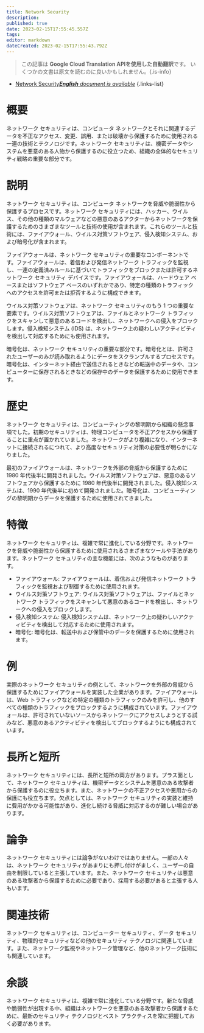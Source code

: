 ```yaml
---
title: Network Security
description: 
published: true
date: 2023-02-15T17:55:45.557Z
tags: 
editor: markdown
dateCreated: 2023-02-15T17:55:43.792Z
---
```


> この記事は **Google Cloud Translation APIを使用した自動翻訳**です。
いくつかの文書は原文を読むのに良いかもしれません。{.is-info}



- [Network Security***English** document is available*](/en/Knowledge-base/Dictionary/network-security)
{.links-list}


# 概要
ネットワーク セキュリティは、コンピュータ ネットワークとそれに関連するデータを不正なアクセス、変更、誤用、または破壊から保護するために使用される一連の技術とテクノロジです。ネットワーク セキュリティは、機密データやシステムを悪意のある人物から保護するのに役立つため、組織の全体的なセキュリティ戦略の重要な部分です。

# 説明
ネットワーク セキュリティは、コンピュータ ネットワークを脅威や脆弱性から保護するプロセスです。ネットワーク セキュリティには、ハッカー、ウイルス、その他の種類のマルウェアなどの悪意のあるアクターからネットワークを保護するためのさまざまなツールと技術の使用が含まれます。これらのツールと技術には、ファイアウォール、ウイルス対策ソフトウェア、侵入検知システム、および暗号化が含まれます。

ファイアウォールは、ネットワーク セキュリティの重要なコンポーネントです。ファイアウォールは、着信および発信ネットワーク トラフィックを監視し、一連の定義済みルールに基づいてトラフィックをブロックまたは許可するネットワーク セキュリティ デバイスです。ファイアウォールは、ハードウェア ベースまたはソフトウェア ベースのいずれかであり、特定の種類のトラフィックへのアクセスを許可または拒否するように構成できます。

ウイルス対策ソフトウェアは、ネットワーク セキュリティのもう 1 つの重要な要素です。ウイルス対策ソフトウェアは、ファイルとネットワーク トラフィックをスキャンして悪意のあるコードを検出し、ネットワークへの侵入をブロックします。侵入検知システム (IDS) は、ネットワーク上の疑わしいアクティビティを検出して対応するためにも使用されます。

暗号化は、ネットワーク セキュリティの重要な部分です。暗号化とは、許可されたユーザーのみが読み取れるようにデータをスクランブルするプロセスです。暗号化は、インターネット経由で送信されるときなどの転送中のデータや、コンピューターに保存されるときなどの保存中のデータを保護するために使用できます。

# 歴史
ネットワーク セキュリティは、コンピューティングの黎明期から組織の懸念事項でした。初期のセキュリティは、物理コンピュータを不正アクセスから保護することに重点が置かれていました。ネットワークがより複雑になり、インターネットに接続されるにつれて、より高度なセキュリティ対策の必要性が明らかになりました。

最初のファイアウォールは、ネットワークを外部の脅威から保護するために 1980 年代後半に開発されました。ウイルス対策ソフトウェアは、悪意のあるソフトウェアから保護するために 1980 年代後半に開発されました。侵入検知システムは、1990 年代後半に初めて開発されました。暗号化は、コンピューティングの黎明期からデータを保護するために使用されてきました。

# 特徴
ネットワーク セキュリティは、複雑で常に進化している分野です。ネットワークを脅威や脆弱性から保護するために使用されるさまざまなツールや手法があります。ネットワーク セキュリティの主な機能には、次のようなものがあります。

- ファイアウォール: ファイアウォールは、着信および発信ネットワーク トラフィックを監視および制御するために使用されます。
- ウイルス対策ソフトウェア: ウイルス対策ソフトウェアは、ファイルとネットワーク トラフィックをスキャンして悪意のあるコードを検出し、ネットワークへの侵入をブロックします。
- 侵入検知システム: 侵入検知システムは、ネットワーク上の疑わしいアクティビティを検出して対応するために使用されます。
- 暗号化: 暗号化は、転送中および保管中のデータを保護するために使用されます。

# 例
実際のネットワーク セキュリティの例として、ネットワークを外部の脅威から保護するためにファイアウォールを実装した企業があります。ファイアウォールは、Web トラフィックなどの特定の種類のトラフィックのみを許可し、他のすべての種類のトラフィックをブロックするように構成されています。ファイアウォールは、許可されていないソースからネットワークにアクセスしようとする試みなど、悪意のあるアクティビティを検出してブロックするようにも構成されています。

# 長所と短所
ネットワーク セキュリティには、長所と短所の両方があります。プラス面として、ネットワーク セキュリティは、機密データとシステムを悪意のある攻撃者から保護するのに役立ちます。また、ネットワークの不正アクセスや悪用からの保護にも役立ちます。欠点としては、ネットワーク セキュリティの実装と維持に費用がかかる可能性があり、進化し続ける脅威に対応するのが難しい場合があります。

# 論争
ネットワーク セキュリティには論争がないわけではありません。一部の人々は、ネットワーク セキュリティがあまりにも押し付けがましく、ユーザーの自由を制限していると主張しています。また、ネットワーク セキュリティは悪意のある攻撃者から保護するために必要であり、採用する必要があると主張する人もいます。

# 関連技術
ネットワーク セキュリティは、コンピューター セキュリティ、データ セキュリティ、物理的セキュリティなどの他のセキュリティ テクノロジに関連しています。また、ネットワーク監視やネットワーク管理など、他のネットワーク技術にも関連しています。

# 余談
ネットワーク セキュリティは、複雑で常に進化している分野です。新たな脅威や脆弱性が出現する中、組織はネットワークを悪意のある攻撃者から保護するために、最新のセキュリティ テクノロジとベスト プラクティスを常に把握しておく必要があります。